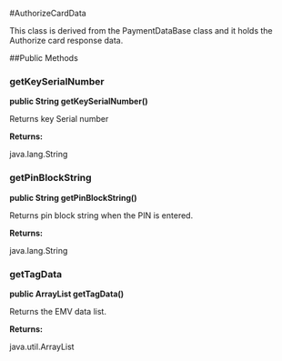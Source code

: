 #AuthorizeCardData

This class is derived from the PaymentDataBase class and it holds the Authorize card
 response data.

##Public Methods

### getKeySerialNumber

**public String getKeySerialNumber()**

Returns key Serial number

**Returns:**

java.lang.String

### getPinBlockString

**public String getPinBlockString()**

Returns pin block string when the PIN is entered.

**Returns:**

java.lang.String

### getTagData

**public ArrayList getTagData()**

Returns the EMV data list.

**Returns:**

java.util.ArrayList

